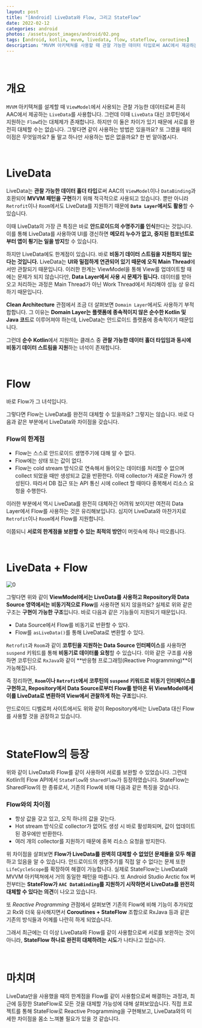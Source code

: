 ```yaml
---
layout: post
title: "[Android] LiveData와 Flow, 그리고 StateFlow"
date: 2022-02-12
categories: android
photos: /assets/post_images/android/02.png
tags: [android, kotlin, mvvm, livedata, flow, stateflow, coroutines]
description: "MVVM 아키텍쳐를 사용할 때 관찰 가능한 데이터 타입로써 AAC에서 제공하는 LiveData와 코루틴에서 지원하는 Flow의 특징을 알아보고 새로 등장한 StateFlow를 살펴보자."
---
```


<br>

# 개요

`MVVM` 아키텍쳐를 설계할 때 `ViewModel`에서 사용되는 관찰 가능한 데이터로써 흔히 AAC에서 제공하는 `LiveData`를 사용합니다.
그런데 이때 `LiveData` 대신 코루틴에서 지원하는 `Flow`라는 대체제가 존재합니다. 하지만 이 둘은 차이가 있기 때문에 서로를 완전히 대체할 수는 없습니다. 그렇다면 같이 사용하는 방법은 있을까요? 또 그랬을 때의 이점은 무엇일까요? 둘 말고 하나만 사용하는 법은 없을까요? 한 번 알아봅시다.

<br>

# LiveData

LiveData는 **관찰 가능한 데이터 홀더 타입**로써 AAC의 `ViewModel`이나 `DataBinding`과 호환되어 **MVVM 패턴을 구현**하기 위해 적극적으로 사용되고 있습니다. 뿐만 아니라 `Retrofit`이나 `Room`에서도 LiveData를 지원하기 때문에 **`Data Layer`에서도 활용**할 수 있습니다.

이때 LiveData의 가장 큰 특징은 바로 **안드로이드의 수명주기를 인식**한다는 것입니다. 이를 통해 LiveData를 사용하여 UI를 갱신하면 **메모리 누수가 없고, 중지된 컴포넌트로부터 앱이 튕기는 일을 방지**할 수 있습니다.

하지만 LiveData에도 한계점이 있습니다. 바로 **비동기 데이터 스트림을 지원하지 않는다는 것입니다.** LiveData는 **UI와 밀접하게 연관되어 있기 때문에 오직 Main Thread**에서만 관찰되기 때문입니다. 이러한 한계는 ViewModel을 통해 View를 업데이트할 때에는 문제가 되지 않습니다만, **Data Layer에서 사용 시 문제가 됩니다.** 데이터를 받아오고 처리하는 과정은 Main Thread가 아닌 Work Thread에서 처리해야 성능 상 유리하기 때문입니다.

**Clean Architecture** 관점에서 조금 더 살펴보면 `Domain Layer`에서도 사용하기 부적합합니다. 그 이유는 **Domain Layer는 플랫폼에 종속적이지 않은 순수한 Kotlin 및 Java 코드**로 이루어져야 하는데, LiveData는 안드로이드 플랫폼에 종속적이기 때문입니다.

그런데 **순수 Kotlin**에서 지원하는 클래스 중 **관찰 가능한 데이터 홀더 타입임과 동시에 비동기 데이터 스트림을 지원**하는 녀석이 존재합니다.

<br>

# Flow

바로 Flow가 그 녀석입니다.

그렇다면 Flow는 LiveData를 완전히 대체할 수 있을까요? 그렇지는 않습니다. 바로 다음과 같은 부분에서 LiveData와 차이점을 갖습니다.

### Flow의 한계점

- Flow는 스스로 안드로이드 생명주기에 대해 알 수 없다.
- Flow에는 상태 또는 값이 없다.
- Flow는 cold stream 방식으로 연속해서 들어오는 데이터를 처리할 수 없으며 collect 되었을 때만 생성되고 값을 반환한다. 이때 collector가 새로운 Flow가 생성된다. 따라서 DB 접근 또는 API 통신 시에 collect 할 때마다 중복해서 리소스 요청을 수행한다.

이러한 부분에서 역시 LiveData를 완전히 대체하긴 어려워 보이지만 여전히 Data Layer에서 Flow를 사용하는 것은 유리해보입니다. 심지어 LiveData와 마찬가지로 `Retrofit`이나 `Room`에서 Flow를 지원합니다.

이쯤되니 **서로의 한계점을 보완할 수 있는 최적의 방안**이 머릿속에 하나 떠오릅니다.

<br>

# LiveData + Flow

![0](https://user-images.githubusercontent.com/72238126/158979975-a7340752-df14-4ab3-a506-de5855a282b7.png)

그렇다면 위와 같이 **ViewModel에서는 LiveData를 사용하고 Repository와 Data Source 영역에서는 비동기적으로 Flow**를 사용하면 되지 않을까요? 실제로 위와 같은 구조는 **구현이 가능한 구조**입니다. 바로 다음과 같은 기능들이 지원되기 때문입니다.

- Data Source에서 Flow를 비동기로 반환할 수 있다.
- Flow를 `asLiveData()`를 통해 LiveData로 변환할 수 있다.

`Retrofit`과 `Room`과 같이 **코루틴을 지원하는 Data Source 인터페이스**를 사용하면 `suspend` 키워드를 통해 **비동기로 데이터롤 요청**할 수 있습니다. 이와 같은 구조를 사용하면 코루틴으로 `RxJava`와 같이 **반응형 프로그래밍(Reactive Programming)**이 가능해집니다.

즉 정리하면, **`Room`이나 `Retrofit`에서 코루틴의 `suspend` 키워드로 비동기 인터페이스를 구현하고, Repository에서 Data Source로부터 Flow를 받아온 뒤 ViewModel에서 이를 LiveData로 변환하여 View에서 관찰하게 하는 구조**입니다.

안드로이드 디벨로퍼 사이트에서도 위와 같이 Repository에서는 LiveData 대신 Flow를 사용할 것을 권장하고 있습니다.

<br>

# StateFlow의 등장

위와 같이 LiveData와 Flow를 같이 사용하여 서로를 보완할 수 있었습니다. 그런데 Kotlin의 Flow API에서 `StateFlow`와 `SharedFlow`가 등장하였습니다. StateFlow는 SharedFlow의 한 종류로서, 기존의 Flow에 비해 다음과 같은 특징을 갖습니다.

### Flow와의 차이점
- 항상 값을 갖고 있고, 오직 하나의 값을 갖는다.
- Hot stream 방식으로 collector가 없어도 생성 시 바로 활성화되며, 값이 업데이트 된 경우에만 반환한다.
- 여러 개의 collector를 지원하기 때문에 중복 리소스 요청을 방지한다.

위 차이점을 살펴보면 **Flow가 LiveData를 완벽히 대체할 수 없었던 문제들을 모두 해결**하고 있음을 알 수 있습니다. 안드로이드의 생명주기를 직접 알 수 없다는 문제 또한 `LifeCycleScope`를 확장하여 해결이 가능합니다. 실제로 StateFlow는 LiveData와 MVVM 아키텍쳐에서 거의 동일한 패턴을 따릅니다. 또 Android Studio Arctic fox 버전부터는 **StateFlow가 `AAC DataBinding`를 지원하기 시작하면서 LiveData를 완전히 대체할 수 있다는 의견**이 나오고 있습니다.

또 *Reactive Programming* 관점에서 살펴보면 기존의 Flow에 비해 기능이 추가되었고 Rx와 더욱 유사해지면서 **Coroutines + StateFlow** 조합으로 RxJava 등과 같은 기존의 방식들과 어께를 나란히 하게 되었습니다.

그래서 최근에는 더 이상 LiveData와 Flow를 같이 사용함으로써 서로를 보완하는 것이 아니라, **StateFlow 하나로 완전히 대체하려는 시도**가 나타나고 있습니다.

<br>

# 마치며

LiveData만을 사용했을 때의 한계점을 Flow를 같이 사용함으로써 해결하는 과정과, 최근에 등장한 StateFlow로 모든 것을 대체할 가능성에 대해 살펴보았습니다. 직접 프로젝트를 통해 StateFlow로 Reactive Programming을 구현해보고, LiveData와의 미세한 차이점을 몸소 느껴볼 필요가 있을 것 같습니다.
